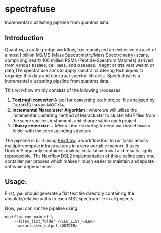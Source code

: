 # spectrafuse
Incremental clustesting pipeline from quantms data. 

## Introduction

Quantms, a cutting-edge workflow, has reanalyzed an extensive dataset of almost 1 billion MS/MS (Mass Spectrometry/Mass Spectrometry) scans, comprising nearly 100 million PSMs (Peptide-Spectrum Matches) derived from various tissues, cell lines, and diseases. In light of this vast wealth of data,The spectrafuse aims to apply spectral clustering techniques to organize this data and construct spectral libraries.  Spectrafuse is a Incremental  clustesting pipeline from quantms data. 

This workflow mainly consists of the following processes:

1. **Tool mgf-converter**:A tool for converting each project file analyzed by QuantMS into an MGF file.
2. **Incremental Maracluster Algorithm** : where we will utilize the incremental clustering method of Maracluster to cluster MGF files from the same species, instrument, and charge within each project.
3. **Library converter**: - After all the clustering is done we should have a folder with the corresponding structure. 

The pipeline is built using [Nextflow](https://www.nextflow.io/), a workflow tool to run tasks across multiple compute infrastructures in a very portable manner. It uses Docker/Singularity containers making installation trivial and results highly reproducible. The [Nextflow DSL2](https://www.nextflow.io/docs/latest/dsl2.html) implementation of this pipeline uses one container per process which makes it much easier to maintain and update software dependencies. 

## Usage:

First, you should generate a flat text file directory containing the absolute/relative paths to each MS2 spectrum file in all projects.

Now, you can run the pipeline using:

```shell
nextflow run main.nf \
	--files_list_folder <FILE_LIST_FOLER>  
	--maracluster_output <OUTDIR> 
```

